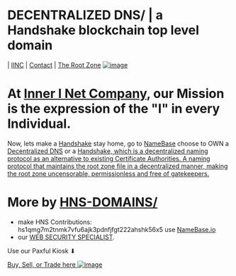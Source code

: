 # DECENTRALIZED DNS/ | a Handshake blockchain top level domain

| [IINC](http://dlink.iinc.hns.to/) | [Contact](https://innerinetcompany.webflow.icontacto/) | [The Root Zone](https://therootzone.hns.to/)
[![image](https://user-images.githubusercontent.com/37987346/101999396-a37e4380-3caa-11eb-8cc6-e61fb53c7855.png)](https://shapereality.innerinetcompany.hns.to/)


# At [Inner I Net Company](http://shapereality.innerinetcompany.hns.to/), our Mission is the expression of the "I" in every Individual.

Now, lets make a [Handshake](https://handshake.org/) stay home, go to [NameBase](https://namebase.io/) choose to OWN a [Decentralized DNS](http://dnsdesigns.decentralizeddns/) or a [Handshake, which is a decentralized naming protocol as an alternative to existing Certificate Authorities. A naming protocol that maintains the root zone file in a decentralized manner, making the root zone uncensorable, permissionless and free of gatekeepers.](https://handshakeacademy.org/en/)

# More by [HNS-DOMAINS/](http://home.hns-domains.hns.to/) 

- make HNS Contributions: hs1qmg7m2tnmk7vfu6ajk3pdnfjfgt222ahshk56x5 use [NameBase.io](https://namebase.io/)
- our [WEB SECURITY SPECIALIST](http://admin.websecurityspecialist/). 

Use our Paxful Kiosk ⬇

[Buy, Sell, or Trade here ![image](https://user-images.githubusercontent.com/37987346/97064635-5a94f300-1575-11eb-93ae-fc71560b1571.png)](https://paxful.com/roots/buy-bitcoin/index?kiosk=WDZdGMqXk7M)

